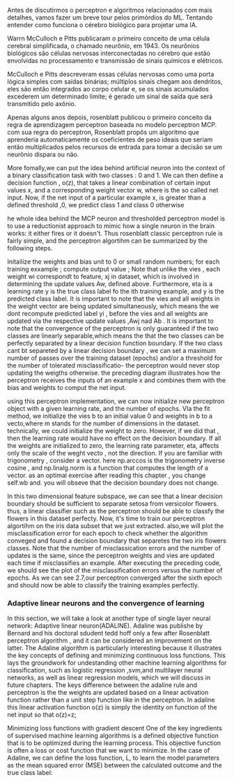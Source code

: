 Antes de discutirmos o perceptron e algoritmos relacionados com mais detalhes, vamos fazer um breve tour pelos primórdios do ML. Tentando entender como funciona o cérebro biológico para projetar uma IA.

Warrn McCulloch e Pitts publicaram o primeiro conceito de uma célula cerebral simplificada, o chamado neurônio, em 1943.
Os neurônios biológicos são células nervosas interconectadas no cérebro que estão envolvidas no processamento e transmissão de sinais químicos e elétricos.

McCulloch e Pitts descreveram essas células nervosas como uma porta lógica simples com saídas binárias; múltiplos sinais chegam aos dendritos, eles são então integrados ao corpo celular e, se os sinais acumulados excederem um determinado limite; é gerado um sinal de saída que será transmitido pelo axônio.

Apenas alguns anos depois, rosenblatt publicou o primeiro conceito da regra de aprendizagem perceptron baseada no modelo perceptron MCP. com sua regra do perceptron, Rosenblatt propôs um algoritmo que aprenderia automaticamente os coeficientes de peso ideais que seriam então multiplicados pelos recursos de entrada para tomar a decisão se um neurônio dispara ou não.

More fomally,we can put the idea behind artificial neuron into the context of a binary classification task with two classes : 0 and 1.
We can then define a decision function , o(z), that takes a linear combination of certain input values x, and a corresponding weight vector w, where  is the so called net input.
Now, if the net input of a particular example x, is greater than a defined threshold ,0, we predict class 1 and class 0 otherwise


he whole idea behind the MCP neuron and thresholded perceptron model is to use a reductionist approach to mimic how a single neuron in the brain works: it either fires or it doesn't. Thus rosenblatt classic perceptron rule is fairly simple, and the perceptron algortihm can be summarized by the following steps.

Initailize the weights and bias unit to 0 or small random numbers;
for each training exxample ;
compute output value ;
Note that unlike the vies , each weight wi correspondt to feature, xj in dataset, which is involved in determining the update values Aw, defined above. Furthermore, eta is a learning rate y is the true class label fo the ith training example, and y is the predicted class label. It is important to note that the vies and all weights in the weight vector are being updated simultaneously, which means the we dont recompute predicted label yi , before the vies and all weights are updated via the respective update values ,Awj nad Ab .
It is important to note that the convergence of the perceptron is only guaranteed if the two classes are linearly separable,which means the that the two classes can be perfectly separated by a linear decision function boundary.
If the two class cant bt separeted by a linear decision boundary , we can set a maximum number of passes over the training dataset (epochs) and/or a threshold for the number of tolerated misclassificatio- the perceptron would never stop updating the weigths otherwise.
the preceding diagram illustrates how the perceptron receives the inputs of an example x and combines them with the bias and weights to comput the net input.

using this perceptron implementation, we can now initialize new perceptron object with a given learning rate, and the number of epochs.
VIa the fit method, we initialize the vies b to an initial value 0 and weights in b to a vecto,where m stands for the number of dimensions in the dataset.
technically, we could initialize the weight to zero. However, if we did that , then the learning rate would have no effect on the decision boundary. If all the weights are initialized to zero, the learning rate parameter, eta, affects only the scale of the weght vecto , not the direction. If you are familiar with trigonometry , consider a vector.
here np.arccos is the trigonometry inverse cosine , and np.linalg.norm is a function that computes the length of a vector. 
as an optimal exercise after reading this chapter , you change self.wb and. you will obseve that the decision boundary does not change.


In this two dimensional feature subspace, we can see that a linear decision boundary should be sufficient to separate setosa from versicolor flowers. thus, a linear classifier such as the perceptron should be able to classfy the flowers in this dataset perfecty.
Now, it's time to train our perceptron algortihm on the iris data subset that we just extracted. also,we will plot the misclassification error for each epoch to check whether the algorithm conveged and found a decision boundary that separetes the two iris flowers classes.
Note that the number of misclassication errors and the number of updates is the same, since the perceptron weights and vies are updated each time if misclassifies an example. After executing the preceding code, we should see the plot of the misclassification errors versus the number of epochs.
As we can see 2.7,our perceptron converged after the sixth epoch and should now be able to classify the training examples perfectly.


### Adaptive linear neurons and the convergence of learning
In this section, we will take a look at another type of single layer neural network: Adaptive linear neuron(ADALINE). Adaline was publishe by Bernard and his doctoral sdudent tedd hoff only a few after Rosenblatt perceptron algorithm , and it can be considered an improvement on the latter.
The Adaline algorithm is particularly interesting because it illustrates the key concepts of defining and minimizing continuous loss functions.
This lays the groundwork for undestanding other machine learning algorithms for classification, such as logistic regression ,svm,and multilayer neural networks, as well as linear regression models, which we will  discuss in future chapters.
The keys difference between the adaline rule and perceptron is the the weights are updated based on a linear activation function rather than a unit step function like in the perceptron. In adaline this linear activation function o(z) is simply the identity on function of the net input so that o(z)=z;

Minimizing loss functions with gradient descent
One of the key ingredients of supervised machine learning algorithms is a defined objective function
that is to be optimized during the learning process. This objective function is often a loss or cost function
that we want to minimize. In the case of Adaline, we can define the loss function, L, to learn the model
parameters as the mean squared error (MSE) between the calculated outcome and the true class label: